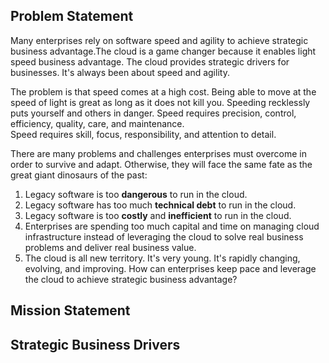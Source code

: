 ## Problem Statement
Many enterprises rely on software speed and agility to achieve strategic business advantage.The cloud is a game changer 
because it enables light speed business advantage. The cloud provides strategic drivers for businesses. It's always been 
about speed and agility.

The problem is that speed comes at a high cost. Being able to move at the speed of light is great as long as it does not kill you. 
Speeding recklessly puts yourself and others in danger. Speed requires precision, control, efficiency, quality, care, and maintenance.  
Speed requires skill, focus, responsibility, and attention to detail.

There are many problems and challenges enterprises must overcome in order to survive and adapt. Otherwise, they will face the 
same fate as the great giant dinosaurs of the past: 

1. Legacy software is too **dangerous** to run in the cloud.
2. Legacy software has too much **technical debt** to run in the cloud.
3. Legacy software is too **costly** and **inefficient** to run in the cloud.
4. Enterprises are spending too much capital and time on managing cloud infrastructure instead of leveraging
   the cloud to solve real business problems and deliver real business value.
5. The cloud is all new territory. It's very young. It's rapidly changing, evolving, and improving.
   How can enterprises keep pace and leverage the cloud to achieve strategic business advantage?
   
## Mission Statement

## Strategic Business Drivers 

